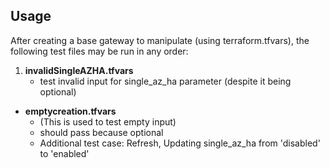 Usage
-----------
After creating a base gateway to manipulate (using terraform.tfvars), the following test files may be run in any order:
1. **invalidSingleAZHA.tfvars**
   * test invalid input for single_az_ha parameter (despite it being optional)

* **emptycreation.tfvars**
   * (This is used to test empty input)
   * should pass because optional
   * Additional test case: Refresh, Updating single_az_ha from 'disabled' to 'enabled'
